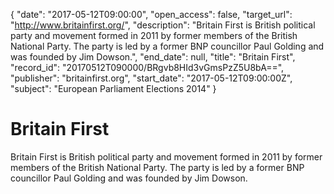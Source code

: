 {
  "date": "2017-05-12T09:00:00", 
  "open_access": false, 
  "target_url": "http://www.britainfirst.org/", 
  "description": "Britain First is British political party and movement formed in 2011 by former members of the British National Party. The party is led by a former BNP councillor Paul Golding and was founded by Jim Dowson.", 
  "end_date": null, 
  "title": "Britain First", 
  "record_id": "20170512T090000/BRgvb8HId3vGmsPzZ5U8bA==", 
  "publisher": "britainfirst.org", 
  "start_date": "2017-05-12T09:00:00Z", 
  "subject": "European Parliament Elections 2014"
}

# Britain First

Britain First is British political party and movement formed in 2011 by former members of the British National Party. The party is led by a former BNP councillor Paul Golding and was founded by Jim Dowson.
